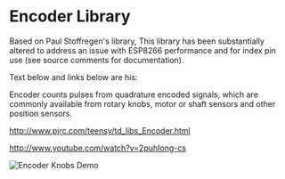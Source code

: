 # Encoder Library

Based on Paul Stoffregen's library, 
This library has been substantially altered to address an issue with ESP8266 performance and for index pin use (see source comments for documentation).

Text below and links below are his:

Encoder counts pulses from quadrature encoded signals, which are commonly available from rotary knobs, motor or shaft sensors and other position sensors. 

http://www.pjrc.com/teensy/td_libs_Encoder.html

http://www.youtube.com/watch?v=2puhIong-cs

![Encoder Knobs Demo](http://www.pjrc.com/teensy/td_libs_Encoder_1.jpg)

